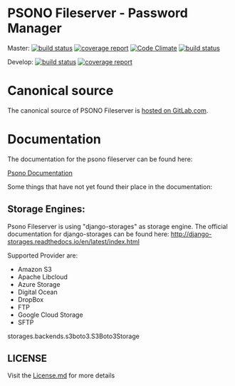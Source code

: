 # PSONO Fileserver - Password Manager

Master:  [![build status](https://gitlab.com/psono/psono-fileserver/badges/master/pipeline.svg)](https://gitlab.com/psono/psono-fileserver/commits/master) [![coverage report](https://gitlab.com/psono/psono-fileserver/badges/master/coverage.svg)](https://gitlab.com/psono/psono-fileserver/commits/master) [![Code Climate](https://codeclimate.com/github/psono/psono-fileserver/badges/gpa.svg)](https://codeclimate.com/github/psono/psono-fileserver) [![build status](https://img.shields.io/docker/pulls/psono/psono-fileserver.svg)](https://hub.docker.com/r/psono/psono-fileserver/)

Develop: [![build status](https://gitlab.com/psono/psono-fileserver/badges/develop/pipeline.svg)](https://gitlab.com/psono/psono-fileserver/commits/develop) [![coverage report](https://gitlab.com/psono/psono-fileserver/badges/develop/coverage.svg)](https://gitlab.com/psono/psono-fileserver/commits/develop)

# Canonical source

The canonical source of PSONO Fileserver is [hosted on GitLab.com](https://gitlab.com/psono/psono-fileserver).

# Documentation

The documentation for the psono fileserver can be found here:

[Psono Documentation](https://doc.psono.com/)

Some things that have not yet found their place in the documentation:

## Storage Engines:

Psono Fileserver is using "django-storages" as storage engine. The official documentation for django-storages can be found here:
http://django-storages.readthedocs.io/en/latest/index.html

Supported Provider are:

* Amazon S3
* Apache Libcloud
* Azure Storage
* Digital Ocean
* DropBox
* FTP
* Google Cloud Storage
* SFTP

storages.backends.s3boto3.S3Boto3Storage


## LICENSE

Visit the [License.md](/LICENSE.md) for more details
